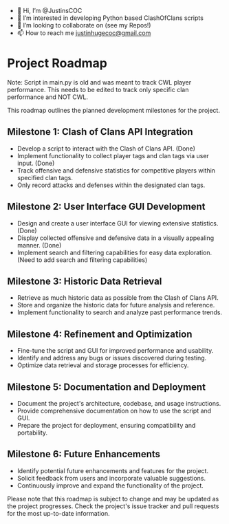 - 👋 Hi, I’m @JustinsCOC
- 👀 I’m interested in developing Python based ClashOfClans scripts
- 💞️ I’m looking to collaborate on (see my Repos!)
- 📫 How to reach me justinhugecoc@gmail.com

# Project Roadmap

Note: Script in main.py is old and was meant to track CWL player performance. This needs to be edited to track only specific clan performance and NOT CWL. 

This roadmap outlines the planned development milestones for the project.

## Milestone 1: Clash of Clans API Integration
- Develop a script to interact with the Clash of Clans API. (Done)
- Implement functionality to collect player tags and clan tags via user input. (Done)
- Track offensive and defensive statistics for competitive players within specified clan tags.
- Only record attacks and defenses within the designated clan tags.

## Milestone 2: User Interface GUI Development 
- Design and create a user interface GUI for viewing extensive statistics. (Done)
- Display collected offensive and defensive data in a visually appealing manner. (Done)
- Implement search and filtering capabilities for easy data exploration.(Need to add search and filtering capabilities)

## Milestone 3: Historic Data Retrieval
- Retrieve as much historic data as possible from the Clash of Clans API.
- Store and organize the historic data for future analysis and reference.
- Implement functionality to search and analyze past performance trends.

## Milestone 4: Refinement and Optimization
- Fine-tune the script and GUI for improved performance and usability.
- Identify and address any bugs or issues discovered during testing.
- Optimize data retrieval and storage processes for efficiency.

## Milestone 5: Documentation and Deployment
- Document the project's architecture, codebase, and usage instructions.
- Provide comprehensive documentation on how to use the script and GUI.
- Prepare the project for deployment, ensuring compatibility and portability.

## Milestone 6: Future Enhancements
- Identify potential future enhancements and features for the project.
- Solicit feedback from users and incorporate valuable suggestions.
- Continuously improve and expand the functionality of the project.

Please note that this roadmap is subject to change and may be updated as the project progresses. Check the project's issue tracker and pull requests for the most up-to-date information.
